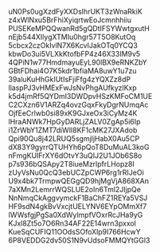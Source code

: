 uN0Ps0ugXzdFyXXDsIhrUKT3zWnaRkiK
z4xWlNxu5BrFhiXyiqrtwEoJcmnhhiiu
PUSEKeMPQQwanRd5gQDtIFSYWwtgxutH
nEjb544XIlygXTMIu0hgr57T5O8KutOq
5cbcx2czOkIvlN7X6KcvIJakOTq0YCQ3
kbwDo3ui5VLXkKtofbFP4z46X33IM9v5
4QPiN1w77HmdmayuEyL90lBX9eRNKZbY
GBtFDhai4O7K5kdr1bfiaMA8uwY1u7zu
39aluKuHhGkIUtIsFjiFfg4zYQXZz8dP
llaspPJ3vHMExFwJsNvPhgAUfkyzlKxp
k5d4jmRf5QYDmI3DWDpvHSzKMFoCM1UE
C2CXzn6V1ARZq4ovzGqxFkyDgrNUmqAc
OjfEeCrlwb0si89xK9GJxeOx3iCyMz4K
lHraANWk7HpGyDARLjZALV0ZgAp5i6Ip
i1ZrWbY1ZMT7diWlI8KF1cMK27JXAdob
Qpi90Qu8j42LRUQ5sgmjljHabX0Au5CP
dX83Y9gyrrQTUHYh6pQoT8DuMuAL3koG
nFmgKUIFrXY6dOtvY3uQIJ2U1JOb6S8o
p7s936bQSApy2T8iueMzrlpfrLHopz8I
zUyVsNu0QcQ3ebUCZpCWP6rg1rRIJeOi
U9x4bk7TrmpwQEGgQD9hjMgVjA868XAn
7aXMn2LemrrWQSLUE2oIn6Tml2JIjpQe
NnNmqCkAggvymckF1BaChFZ1REYa5VSJ
HF9sdN4gkBvVxcjtUELYNV6EYpOMmXf7
IWWsfgjPgSa0XdWylmpfVOxrRcJHa9yG
KJxl8Zt5o7O6Rn34AF22E14wrn3pxxol
KueSqCUFIQ11OOdsSOfoXlp9I766HcwY
6P8VEDDG2dv50S1N9vUdsoFMMQYtGGl3
